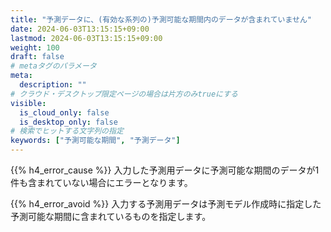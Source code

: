 ```yaml
---
title: "予測データに、(有効な系列の)予測可能な期間内のデータが含まれていません"
date: 2024-06-03T13:15:15+09:00
lastmod: 2024-06-03T13:15:15+09:00
weight: 100
draft: false
# metaタグのパラメータ
meta:
  description: ""
# クラウド・デスクトップ限定ページの場合は片方のみtrueにする
visible:
  is_cloud_only: false
  is_desktop_only: false
# 検索でヒットする文字列の指定
keywords: ["予測可能な期間", "予測データ"]
---
```


{{% h4_error_cause %}}
入力した予測用データに予測可能な期間のデータが1件も含まれていない場合にエラーとなります。  

{{% h4_error_avoid %}}
入力する予測用データは予測モデル作成時に指定した予測可能な期間に含まれているものを指定します。  

